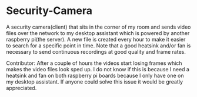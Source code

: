 # Security-Camera
A security camera(client) that sits in the corner of my room and sends video files over the network to my desktop assistant which is powered by another raspberry pi(the server). A new file is created every hour to make it easier to search for a specific point in time. Note that a good heatsink and/or fan is necessary to send continuous recordings at good quality and frame rates.

Contributor:
After a couple of hours the videos start losing frames which makes the video files look sped up. I do not know if this is because I need a heatsink and fan on both raspberry pi boards because I only have one on my desktop assistant. If anyone could solve this issue it would be greatly appreciated.

